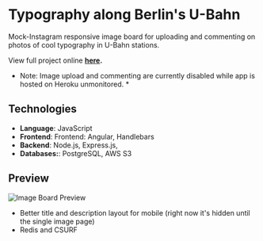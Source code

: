 # Typography along Berlin's U-Bahn

Mock-Instagram responsive image board for uploading and commenting on photos of cool typography in U-Bahn stations.

View full project online **[here](https://u-bahn-typography.herokuapp.com/).**

* Note:  Image upload and commenting are currently disabled while app is hosted on Heroku unmonitored. *

## Technologies
* **Language**: JavaScript
* **Frontend**: Frontend: Angular, Handlebars
* **Backend**: Node.js, Express.js,
* **Databases:**: PostgreSQL, AWS S3

## Preview

![Image Board Preview](https://github.com/kaylarobertson3/image-board/blob/master/newppreview2.gif
 "Image Board Preview")

<!-- ## Features in progress -->
* Better title and description layout for mobile (right now it's hidden until the single image page)
* Redis and CSURF

